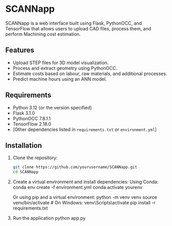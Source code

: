 # SCANNapp

SCANNapp is a web interface built using Flask, PythonOCC, and TensorFlow that allows users to upload CAD files, process them, and perform Machining cost estimation.

## Features
- Upload STEP files for 3D model visualization.
- Process and extract geometry using PythonOCC.
- Estimate costs based on labour, raw materials, and additional processes.
- Predict machine hours using an ANN model.

## Requirements
- Python 3.12 (or the version specified)
- Flask 3.1.0
- PythonOCC 7.8.1.1
- TensorFlow 2.18.0 
- [Other dependencies listed in `requirements.txt` or `environment.yml`]

## Installation
1. Clone the repository:
   ```bash
   git clone https://github.com/yourusername/SCANNapp.git
   cd SCANNapp

2. Create a virtual environment and install dependencies:
   Using Conda:
   conda env create -f environment.yml
   conda activate yourenv

   Or using pip and a virtual environment:
   python -m venv venv
   source venv/bin/activate  # On Windows: venv\Scripts\activate
   pip install -r requirements.txt

3. Run the application
   python app.py
